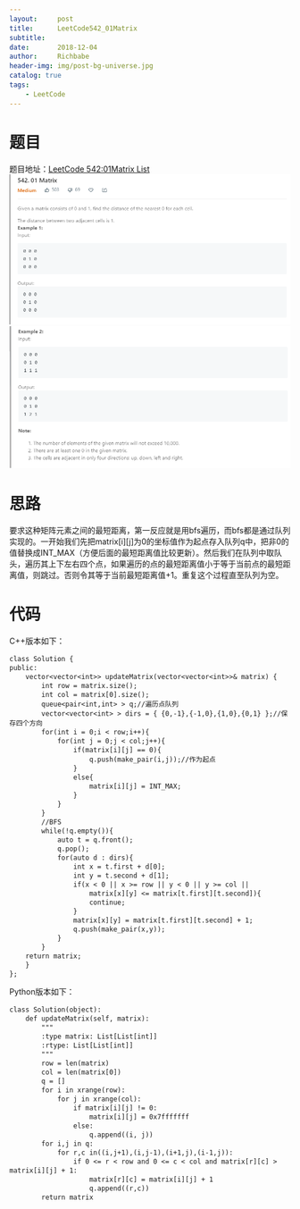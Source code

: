 ```yaml
---
layout:     post
title:      LeetCode542_01Matrix
subtitle:   
date:       2018-12-04
author:     Richbabe
header-img: img/post-bg-universe.jpg
catalog: true
tags:
    - LeetCode
---
```

# 题目
题目地址：[LeetCode 542:01Matrix List](https://leetcode.com/problems/01-matrix/)
![image](https://github.com/Richbabe/Richbabe.github.io/blob/master/img/LeetCode/LeetCode542_1.png?raw=true)
![image](https://github.com/Richbabe/Richbabe.github.io/blob/master/img/LeetCode/LeetCode542_2.png?raw=true)

# 思路
要求这种矩阵元素之间的最短距离，第一反应就是用bfs遍历，而bfs都是通过队列实现的。一开始我们先把matrix[i][j]为0的坐标值作为起点存入队列q中，把非0的值替换成INT_MAX（方便后面的最短距离值比较更新）。然后我们在队列中取队头，遍历其上下左右四个点，如果遍历的点的最短距离值小于等于当前点的最短距离值，则跳过。否则令其等于当前最短距离值+1。重复这个过程直至队列为空。

# 代码
C++版本如下：

```
class Solution {
public:
    vector<vector<int>> updateMatrix(vector<vector<int>>& matrix) {
        int row = matrix.size();
        int col = matrix[0].size();
        queue<pair<int,int> > q;//遍历点队列
        vector<vector<int> > dirs = { {0,-1},{-1,0},{1,0},{0,1} };//保存四个方向
        for(int i = 0;i < row;i++){
            for(int j = 0;j < col;j++){
                if(matrix[i][j] == 0){
                    q.push(make_pair(i,j));//作为起点
                }
                else{
                    matrix[i][j] = INT_MAX;
                }
            }
        }
        //BFS
        while(!q.empty()){
            auto t = q.front();
            q.pop();
            for(auto d : dirs){
                int x = t.first + d[0];
                int y = t.second + d[1];
                if(x < 0 || x >= row || y < 0 || y >= col || 
                    matrix[x][y] <= matrix[t.first][t.second]){
                    continue;
                }
                matrix[x][y] = matrix[t.first][t.second] + 1;
                q.push(make_pair(x,y));
            }
        }
    return matrix;
    }
};
```

Python版本如下：

```
class Solution(object):
    def updateMatrix(self, matrix):
        """
        :type matrix: List[List[int]]
        :rtype: List[List[int]]
        """
        row = len(matrix)
        col = len(matrix[0])
        q = []
        for i in xrange(row):
            for j in xrange(col):
                if matrix[i][j] != 0:
                    matrix[i][j] = 0x7fffffff
                else:
                    q.append((i, j))
        for i,j in q:
            for r,c in((i,j+1),(i,j-1),(i+1,j),(i-1,j)):
                if 0 <= r < row and 0 <= c < col and matrix[r][c] > matrix[i][j] + 1:
                    matrix[r][c] = matrix[i][j] + 1
                    q.append((r,c))
        return matrix
        
```


